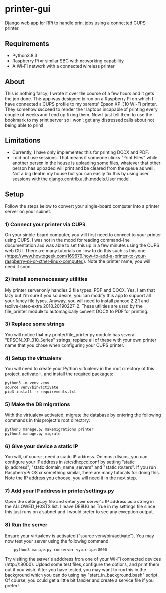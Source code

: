 # printer-gui
Django web app for RPi to handle print jobs using a connected CUPS printer.

## Requirements
- Python3.8.3
- Raspberry Pi or similar SBC with networking capability
- A Wi-Fi network with a connected wireless printer

## About
This is nothing fancy; I wrote it over the course of a few hours
and it gets the job done. This app was designed to run on a Raspberry
Pi on which I have connected a CUPS profile to my parents' Epson XP-310
Wi-Fi printer. They somehow succeed to render their laptops incapable
of printing every couple of weeks and I end up fixing them. Now I just
tell them to use the bookmark to my print server so I won't get any
distressed calls about not being able to print!

## Limitations
- Currently, I have only implemented this for printing DOCX and PDF.
- I did not use sessions. That means if someone clicks "Print Files"
while another person in the house is uploading some files, whatever
that other person has uploaded will print and be cleared from the queue
as well. Not a big deal in my house but you can easily fix this by using
user sessions with the django.contrib.auth.models.User model.

## Setup
Follow the steps below to convert your single-board computer into
a printer server on your subnet.

### 1) Connect your printer via CUPS
On your sinble-board computer, you will first need to connect to your
printer using CUPS. I was not in the mood for reading command-line
documentation and was able to set this up in a few minutes using the
CUPS web GUI. There are many tutorials on how to do this such as this
one (https://www.howtogeek.com/169679/how-to-add-a-printer-to-your-raspberry-pi-or-other-linux-computer/).
Note the printer name; you will need it soon.

### 2) Install some necessary utilities
My printer server only handles 2 file types: PDF and DOCX. Yes, I am
that lazy but I'm sure if you so desire, you can modify this app to
support all your fancy file types. Anyway, you will need to install
pandoc 2.2.1 and texlive-latex-extra 2018.20190227-2. These utilities
are used by the file_printer module to automagically convert DOCX to PDF
for printing.

### 3) Replace some strings
You will notice that my printer/file_printer.py module has several
"EPSON_XP_310_Series" strings; replace all of these with your own
printer name that you chose when configuring your CUPS printer.

### 4) Setup the virtualenv
You will need to create your Python virtualenv in the root directory
of this project, activate it, and install the required packages:

    python3 -m venv venv
    source venv/bin/activate
    pip3 install -r requirements.txt

### 5) Make the DB migrations
With the virtualenv activated, migrate the database by entering the
following commands in this project's root directory:

    python3 manage.py makemigrations printer
    python3 manage.py migrate
    
### 6) Give your device a static IP
You will, of course, need a static IP address. On most distros, you
can configure your IP address in /etc/dhcpcd.conf by setting
"static ip_address", "static domain_name_servers" and "static routers".
If you run RaspberryPi OS or something similar, there are many tutorials
for doing this. Note the IP address you choose, you will need it in the
next step.

### 7) Add your IP address in printer/settings.py
Open the settings.py file and enter your server's IP address as a string
in the ALLOWED_HOSTS list. I leave DEBUG as True in my settings file since
this just runs on a subnet and I would prefer to see any exception output.

### 8) Run the server
Ensure your virtualenv is activated ("source venv/bin/activate"). You may
now test your server using the following command:

        python3 manage.py runserver <your-ip>:8000

Try visiting the server's adddress from one of your Wi-Fi connected devices
(http://<your-ip>:8000). Upload some test files, configure the options, and
print them out if you wish. After you have tested, you may want to run this
in the background which you can do using my "start_in_background.bash" script.
Of course, you could get a little bit fancier and create a service file if
you prefer!
